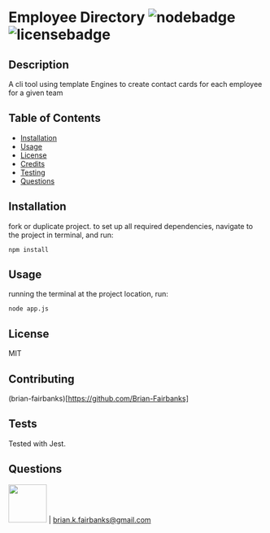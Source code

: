 
# Employee Directory ![nodebadge](https://img.shields.io/static/v1?label=node&message=enabled&color=success)![licensebadge](https://img.shields.io/static/v1?label=license&message=MIT&color=success)
## Description
A cli tool using template Engines to create contact cards for each employee for a given team
## Table of Contents
* [Installation](#installation)
* [Usage](#usage)
* [License](#license)
* [Credits](#contributing)
* [Testing](#tests)
* [Questions](#questions)

## Installation
fork or duplicate project.
to set up all required dependencies, navigate to the project in terminal, and run:
```
npm install
```
    
## Usage
running the terminal at the project location, run:
```
node app.js
```

## License
MIT
## Contributing
(brian-fairbanks)[https://github.com/Brian-Fairbanks]

## Tests
Tested with Jest.

## Questions
<img src="https://avatars0.githubusercontent.com/u/59707181?v=4" height="75" width="75"> | brian.k.fairbanks@gmail.com

